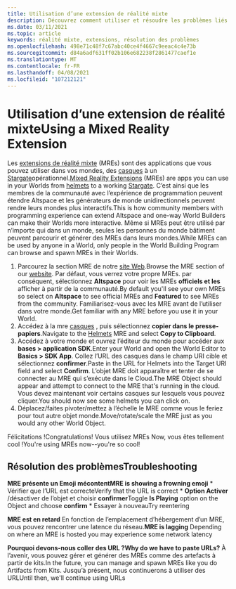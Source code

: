 ```yaml
---
title: Utilisation d’une extension de réalité mixte
description: Découvrez comment utiliser et résoudre les problèmes liés aux extensions de réalité mixte pour étendre et adapter vos mondes AltspaceVR.
ms.date: 03/11/2021
ms.topic: article
keywords: réalité mixte, extensions, résolution des problèmes
ms.openlocfilehash: 498e71c48f7c67abc40ce4f4667c9eeac4c4e73b
ms.sourcegitcommit: d84a6adf631ff02b106e682238f2861477caef1e
ms.translationtype: MT
ms.contentlocale: fr-FR
ms.lasthandoff: 04/08/2021
ms.locfileid: "107212121"
---
```

# <a name="using-a-mixed-reality-extension"></a><span data-ttu-id="2dcb2-104">Utilisation d’une extension de réalité mixte</span><span class="sxs-lookup"><span data-stu-id="2dcb2-104">Using a Mixed Reality Extension</span></span>

<span data-ttu-id="2dcb2-105">Les [extensions de réalité mixte](https://developer.altvr.com/) (MREs) sont des applications que vous pouvez utiliser dans vos mondes, des [casques](https://account.altvr.com/mres/1173667287173955931) à un [Stargate](https://account.altvr.com/mres/1152987031857529562)opérationnel.</span><span class="sxs-lookup"><span data-stu-id="2dcb2-105">[Mixed Reality Extensions](https://developer.altvr.com/) (MREs) are apps you can use in your Worlds from [helmets](https://account.altvr.com/mres/1173667287173955931) to a working [Stargate](https://account.altvr.com/mres/1152987031857529562).</span></span> <span data-ttu-id="2dcb2-106">C’est ainsi que les membres de la communauté avec l’expérience de programmation peuvent étendre Altspace et les générateurs de monde unidirectionnels peuvent rendre leurs mondes plus interactifs.</span><span class="sxs-lookup"><span data-stu-id="2dcb2-106">This is how community members with programming experience can extend Altspace and one-way World Builders can make their Worlds more interactive.</span></span> <span data-ttu-id="2dcb2-107">Même si MREs peut être utilisé par n’importe qui dans un monde, seules les personnes du monde bâtiment peuvent parcourir et générer des MREs dans leurs mondes.</span><span class="sxs-lookup"><span data-stu-id="2dcb2-107">While MREs can be used by anyone in a World, only people in the World Building Program can browse and spawn MREs in their Worlds.</span></span> 

1. <span data-ttu-id="2dcb2-108">Parcourez la section MRE de notre [site Web](https://account.altvr.com/mres).</span><span class="sxs-lookup"><span data-stu-id="2dcb2-108">Browse the MRE section of our [website](https://account.altvr.com/mres).</span></span> <span data-ttu-id="2dcb2-109">Par défaut, vous verrez votre propre MREs. par conséquent, sélectionnez **Altspace** pour voir les MREs **officiels et les** afficher à partir de la communauté.</span><span class="sxs-lookup"><span data-stu-id="2dcb2-109">By default you'll see your own MREs so select on **Altspace** to see official MREs and **Featured** to see MREs from the community.</span></span> <span data-ttu-id="2dcb2-110">Familiarisez-vous avec les MRE avant de l’utiliser dans votre monde.</span><span class="sxs-lookup"><span data-stu-id="2dcb2-110">Get familiar with any MRE before you use it in your World.</span></span> 
2. <span data-ttu-id="2dcb2-111">Accédez à la mre [casques](https://account.altvr.com/mres/1173667287173955931) , puis sélectionnez **copier dans le presse-papiers**.</span><span class="sxs-lookup"><span data-stu-id="2dcb2-111">Navigate to the [Helmets](https://account.altvr.com/mres/1173667287173955931) MRE and select **Copy to Clipboard**.</span></span> 
3. <span data-ttu-id="2dcb2-112">Accédez à votre monde et ouvrez l’éditeur du monde pour accéder aux **bases > application SDK**.</span><span class="sxs-lookup"><span data-stu-id="2dcb2-112">Enter your World and open the World Editor to **Basics > SDK App**.</span></span> <span data-ttu-id="2dcb2-113">Collez l’URL des casques dans le champ URI cible et sélectionnez **confirmer**.</span><span class="sxs-lookup"><span data-stu-id="2dcb2-113">Paste in the URL for Helmets into the Target URI field and select **Confirm**.</span></span> <span data-ttu-id="2dcb2-114">L’objet MRE doit apparaître et tenter de se connecter au MRE qui s’exécute dans le Cloud.</span><span class="sxs-lookup"><span data-stu-id="2dcb2-114">The MRE Object should appear and attempt to connect to the MRE that's running in the cloud.</span></span> <span data-ttu-id="2dcb2-115">Vous devez maintenant voir certains casques sur lesquels vous pouvez cliquer.</span><span class="sxs-lookup"><span data-stu-id="2dcb2-115">You should now see some helmets you can click on.</span></span>
4. <span data-ttu-id="2dcb2-116">Déplacez/faites pivoter/mettez à l’échelle le MRE comme vous le feriez pour tout autre objet monde.</span><span class="sxs-lookup"><span data-stu-id="2dcb2-116">Move/rotate/scale the MRE just as you would any other World Object.</span></span>

<span data-ttu-id="2dcb2-117">Félicitations !</span><span class="sxs-lookup"><span data-stu-id="2dcb2-117">Congratulations!</span></span> <span data-ttu-id="2dcb2-118">Vous utilisez MREs Now, vous êtes tellement cool !</span><span class="sxs-lookup"><span data-stu-id="2dcb2-118">You're using MREs now--you're so cool!</span></span>

## <a name="troubleshooting"></a><span data-ttu-id="2dcb2-119">Résolution des problèmes</span><span class="sxs-lookup"><span data-stu-id="2dcb2-119">Troubleshooting</span></span>

<span data-ttu-id="2dcb2-120">**MRE présente un Emoji mécontent**</span><span class="sxs-lookup"><span data-stu-id="2dcb2-120">**MRE is showing a frowning emoji**</span></span> 
    * <span data-ttu-id="2dcb2-121">Vérifier que l’URL est correcte</span><span class="sxs-lookup"><span data-stu-id="2dcb2-121">Verify that the URL is correct</span></span>
    * <span data-ttu-id="2dcb2-122">**Option Activer** /désactiver de l’objet et choisir **confirmer**</span><span class="sxs-lookup"><span data-stu-id="2dcb2-122">Toggle **Is Playing** option on the Object and choose **confirm**</span></span>
    * <span data-ttu-id="2dcb2-123">Essayer à nouveau</span><span class="sxs-lookup"><span data-stu-id="2dcb2-123">Try reentering</span></span>

<span data-ttu-id="2dcb2-124">**MRE est en retard** En fonction de l’emplacement d’hébergement d’un MRE, vous pouvez rencontrer une latence du réseau.</span><span class="sxs-lookup"><span data-stu-id="2dcb2-124">**MRE is lagging** Depending on where an MRE is hosted you may experience some network latency</span></span>

<span data-ttu-id="2dcb2-125">**Pourquoi devons-nous coller des URL ?**</span><span class="sxs-lookup"><span data-stu-id="2dcb2-125">**Why do we have to paste URLs?**</span></span>
<span data-ttu-id="2dcb2-126">À l’avenir, vous pouvez gérer et générer des MREs comme des artefacts à partir de kits.</span><span class="sxs-lookup"><span data-stu-id="2dcb2-126">In the future, you can manage and spawn MREs like you do Artifacts from Kits.</span></span> <span data-ttu-id="2dcb2-127">Jusqu’à présent, nous continuerons à utiliser des URL</span><span class="sxs-lookup"><span data-stu-id="2dcb2-127">Until then, we'll continue using URLs</span></span>